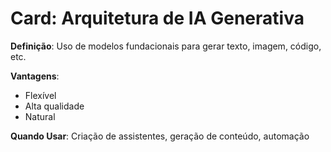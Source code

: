 # Card: Arquitetura de IA Generativa

**Definição**: Uso de modelos fundacionais para gerar texto, imagem, código, etc.

**Vantagens**:
- Flexível
- Alta qualidade
- Natural

**Quando Usar**:
Criação de assistentes, geração de conteúdo, automação
